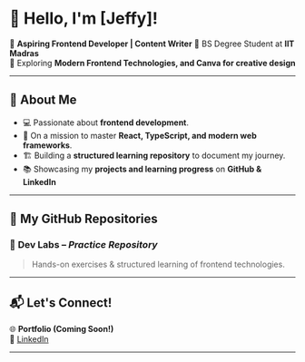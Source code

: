 # 👋 Hello, I'm [Jeffy]! 

🚀 **Aspiring Frontend Developer | Content Writer** 
📍 BS Degree Student at **IIT Madras**  
📌 Exploring **Modern Frontend Technologies, and Canva for creative design**

---

## 🌟 About Me

- 💻 Passionate about **frontend development**.
- 🎯 On a mission to master **React, TypeScript, and modern web frameworks**.
- 🏗 Building a **structured learning repository** to document my journey.
- 📚 Showcasing my **projects and learning progress** on **GitHub & LinkedIn**

---

## 📂 My GitHub Repositories

### 🔹 **Dev Labs** – *Practice Repository*
> Hands-on exercises & structured learning of frontend technologies.

---

## 📬 Let's Connect!

🌐 **Portfolio (Coming Soon!)**  
💼 [LinkedIn](https://www.linkedin.com/in/jeffy-j1623/)   

---
